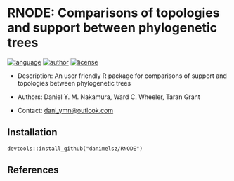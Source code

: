 # RNODE: Comparisons of topologies and support between phylogenetic trees

[![language](https://img.shields.io/badge/language-R-blue?style=flat&logo=r&logoColor=white)](https://www.r-project.org)
[![author](https://img.shields.io/badge/author-DYM_Nakamura-blue?logo=googlescholar&logoColor=blue)](https://scholar.google.com/citations?user=c0W8Cm8AAAAJ&hl=en)
[![license](https://img.shields.io/badge/license-GPL_v3-blue?logo=gnu&logoColor=blue)](https://www.gnu.org/licenses/gpl-3.0.html)

- Description: An user friendly R package for comparisons of support and topologies between phylogenetic trees

- Authors: Daniel Y. M. Nakamura, Ward C. Wheeler, Taran Grant

- Contact: dani_ymn@outlook.com

## Installation

```
devtools::install_github("danimelsz/RNODE")
```

## References
